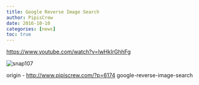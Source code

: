 ```yaml
---
title: Google Reverse Image Search
author: PipisCrew
date: 2016-10-10
categories: [news]
toc: true
---
```


https://www.youtube.com/watch?v=lwHkIrGhhFg

![snap107](https://www.pipiscrew.com/wp-content/uploads/2016/10/snap107.png)

origin - http://www.pipiscrew.com/?p=6174 google-reverse-image-search